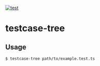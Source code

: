 [![test](https://github.com/yszk0123/testcase-tree/actions/workflows/main.yml/badge.svg)](https://github.com/yszk0123/testcase-tree/actions/workflows/main.yml)

# testcase-tree

## Usage

```sh
$ testcase-tree path/to/example.test.ts
```
